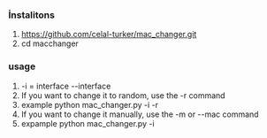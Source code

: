 ### İnstalitons 
1. https://github.com/celal-turker/mac_changer.git
2. cd macchanger

   
### usage 

1. -i = interface --interface
2. If you want to change it to random, use the -r command
3. example python mac_changer.py -i <your interface> -r
4. If you want to change it manually, use the -m or --mac command
5. expample python mac_changer.py -i <your interface> <mac address>
